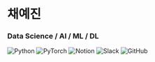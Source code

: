 # 채예진
### Data Science / AI / ML / DL
<img alt="Python" src="https://img.shields.io/badge/Python-3776AB.svg?&style=flat-square&logo=Python&logoColor=white"/> <img alt="PyTorch" src="https://img.shields.io/badge/PyTorch-EE4C2C.svg?&style=flat-square&logo=PyTorch&logoColor=white"/> <img alt="Notion" src="https://img.shields.io/badge/Notion-000000.svg?&style=flat-square&logo=Notion&logoColor=white"/> <img alt="Slack" src="https://img.shields.io/badge/Slack-4A154B.svg?&style=flat-square&logo=Slack&logoColor=white"/> <img alt="GitHub" src="https://img.shields.io/badge/GitHub-181717.svg?&style=flat-square&logo=GitHub&logoColor=white"/>





